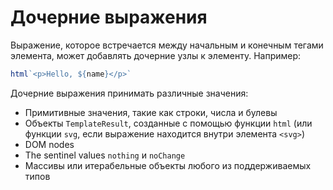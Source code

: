 # Дочерние выражения

Выражение, которое встречается между начальным и конечным тегами элемента, может добавлять дочерние узлы к элементу. Например:

```js
html`<p>Hello, ${name}</p>`
```

Дочерние выражения принимать различные значения:
* Примитивные значения, такие как строки, числа и булевы
* Объекты `TemplateResult`, созданные с помощью функции `html` (или функции `svg`, если выражение находится внутри элемента `<svg>`)
* DOM nodes
* The sentinel values `nothing` и `noChange`
* Массивы или итерабельные объекты любого из поддерживаемых типов
